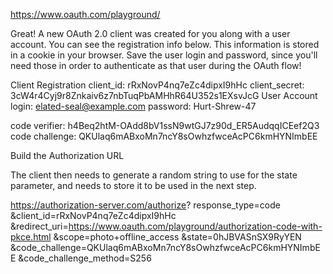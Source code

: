 https://www.oauth.com/playground/

Great! A new OAuth 2.0 client was created for you along with a user account. You can see the registration info below. This information is stored in a cookie in your browser. Save the user login and password, since you'll need those in order to authenticate as that user during the OAuth flow!

Client Registration
client_id: rRxNovP4nq7eZc4dipxI9hHc
client_secret: 3cW4r4Cyj9r8Znkaiv6z7nbTuqPbAMHhR64U352s1EXsvJcG
User Account
login: elated-seal@example.com
password: Hurt-Shrew-47

code verifier: h4Beq2htM-OAdd8bV1ssN9wtGJ7z90d_ER5AudqqICEef2Q3
code challenge: QKUlaq6mABxoMn7ncY8sOwhzfwceAcPC6kmHYNImbEE

Build the Authorization URL

The client then needs to generate a random string to use for the state parameter, and needs to store it to be used in the next step.

https://authorization-server.com/authorize?
  response_type=code
  &client_id=rRxNovP4nq7eZc4dipxI9hHc
  &redirect_uri=https://www.oauth.com/playground/authorization-code-with-pkce.html
  &scope=photo+offline_access
  &state=0hJBVASnSX9RyYEN
  &code_challenge=QKUlaq6mABxoMn7ncY8sOwhzfwceAcPC6kmHYNImbEE
  &code_challenge_method=S256